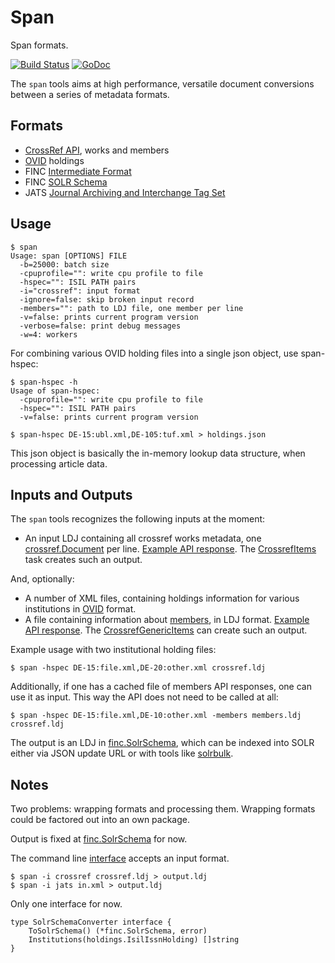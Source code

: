 Span
====

Span formats.

[![Build Status](https://travis-ci.org/miku/span.svg?branch=master)](https://travis-ci.org/miku/span) [![GoDoc](https://godoc.org/github.com/miku/span?status.svg)](https://godoc.org/github.com/miku/span)

The `span` tools aims at high performance, versatile document conversions between a series of metadata formats.

Formats
-------

* [CrossRef API](http://api.crossref.org/), works and members
* [OVID](http://rzblx4.uni-regensburg.de/ezeitdata/admin/ezb_export_ovid_v01.xsd) holdings
* FINC [Intermediate Format](https://github.com/miku/span/blob/4baf2a67fb057ac37edc2f12f05ece7b93190373/finc/schema.go#L61)
* FINC [SOLR Schema](https://github.com/miku/span/blob/4baf2a67fb057ac37edc2f12f05ece7b93190373/finc/schema.go#L5)
* JATS [Journal Archiving and Interchange Tag Set](http://jats.nlm.nih.gov/archiving/versions.html)

Usage
-----

    $ span
    Usage: span [OPTIONS] FILE
      -b=25000: batch size
      -cpuprofile="": write cpu profile to file
      -hspec="": ISIL PATH pairs
      -i="crossref": input format
      -ignore=false: skip broken input record
      -members="": path to LDJ file, one member per line
      -v=false: prints current program version
      -verbose=false: print debug messages
      -w=4: workers

For combining various OVID holding files into a single json object, use span-hspec:

    $ span-hspec -h
    Usage of span-hspec:
      -cpuprofile="": write cpu profile to file
      -hspec="": ISIL PATH pairs
      -v=false: prints current program version

    $ span-hspec DE-15:ubl.xml,DE-105:tuf.xml > holdings.json

This json object is basically the in-memory lookup data structure, when processing article data.

Inputs and Outputs
------------------

The `span` tools recognizes the following inputs at the moment:

* An input LDJ containing all crossref works metadata, one [crossref.Document](https://github.com/miku/span/blob/5585dc500d82fcab9c783937d7d567fdffb71fde/crossref/document.go#L46) per line. [Example API response](http://api.crossref.org/works/56). The [CrossrefItems](https://github.com/miku/siskin/blob/75bd2e51de9a38c9c6b5fd9dd611f1a23c866cc2/siskin/sources/crossref.py#L126) task creates such an output.

And, optionally:

* A number of XML files, containing holdings information for various institutions in [OVID](http://rzblx4.uni-regensburg.de/ezeitdata/admin/ezb_export_ovid_v01.xsd) format.
* A file containing information about [members](https://github.com/miku/span/blob/aa59d6468bad530fbf680c529e341b76e033386c/crossref/api.go#L23), in LDJ format. [Example API response](http://api.crossref.org/members/56). The [CrossrefGenericItems](https://github.com/miku/siskin/blob/75bd2e51de9a38c9c6b5fd9dd611f1a23c866cc2/siskin/sources/crossref.py#L331) can create such an output.

Example usage with two institutional holding files:

    $ span -hspec DE-15:file.xml,DE-20:other.xml crossref.ldj

Additionally, if one has a cached file of members API responses, one can
use it as input. This way the API does not need to be called at all:

    $ span -hspec DE-15:file.xml,DE-10:other.xml -members members.ldj crossref.ldj

The output is an LDJ in [finc.SolrSchema](https://github.com/miku/span/blob/fb0f1e13379fa53f63388ad07b8b2704f24bc311/finc/schema.go#L7),
which can be indexed into SOLR either via JSON update URL or with tools like [solrbulk](https://github.com/miku/solrbulk).

Notes
-----

Two problems: wrapping formats and processing them. Wrapping formats could be factored out into an own package.

Output is fixed at [finc.SolrSchema](https://github.com/miku/span/blob/fb0f1e13379fa53f63388ad07b8b2704f24bc311/finc/schema.go#L7) for now.

The command line [interface](https://github.com/miku/span/blob/1b05cbe10cdba56b524cd59bee8de68c3538ec4b/common.go#L18) accepts an input format.

    $ span -i crossref crossref.ldj > output.ldj
    $ span -i jats in.xml > output.ldj

Only one interface for now.

    type SolrSchemaConverter interface {
        ToSolrSchema() (*finc.SolrSchema, error)
        Institutions(holdings.IsilIssnHolding) []string
    }
